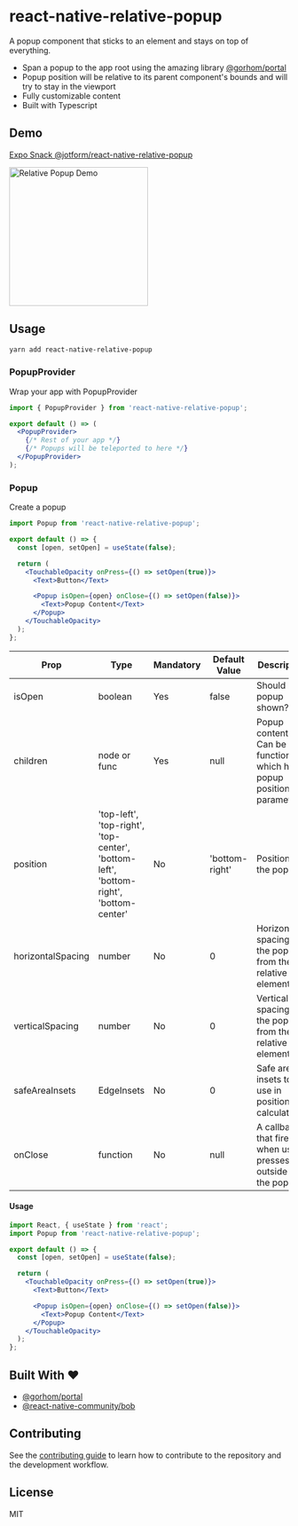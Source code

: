 # react-native-relative-popup

A popup component that sticks to an element and stays on top of everything.

- Span a popup to the app root using the amazing library [@gorhom/portal](https://github.com/gorhom/react-native-portal)
- Popup position will be relative to its parent component's bounds and will try to stay in the viewport
- Fully customizable content
- Built with Typescript

## Demo
[Expo Snack @jotform/react-native-relative-popup](https://snack.expo.dev/@jotform/react-native-relative-popup)

<img src="./assets/demo.gif" alt="Relative Popup Demo" width="250" />

## Usage

```sh
yarn add react-native-relative-popup
```

### PopupProvider

Wrap your app with PopupProvider

```jsx
import { PopupProvider } from 'react-native-relative-popup';

export default () => (
  <PopupProvider>
    {/* Rest of your app */}
    {/* Popups will be teleported to here */}
  </PopupProvider>
);
```

### Popup

Create a popup

```jsx
import Popup from 'react-native-relative-popup';

export default () => {
  const [open, setOpen] = useState(false);

  return (
    <TouchableOpacity onPress={() => setOpen(true)}>
      <Text>Button</Text>

      <Popup isOpen={open} onClose={() => setOpen(false)}>
        <Text>Popup Content</Text>
      </Popup>
    </TouchableOpacity>
  );
};
```

| Prop | Type | Mandatory | Default Value | Description |
|-|-|-|-|-|
| isOpen | boolean | Yes | false | Should be popup shown? |
| children | node or func | Yes | null | Popup content. Can be a function which has popup position parameters |
| position | 'top-left', 'top-right', 'top-center', 'bottom-left', 'bottom-right', 'bottom-center' | No | 'bottom-right' | Position of the popup |
| horizontalSpacing | number | No | 0 | Horizontal spacing of the popup from the relative element |
| verticalSpacing | number | No | 0 | Vertical spacing of the popup from the relative element |
| safeAreaInsets | EdgeInsets | No | 0 | Safe area insets to use in positioning calculations. |
| onClose | function | No | null | A callback that fired when user presses outside of the popup |


#### Usage

```jsx
import React, { useState } from 'react';
import Popup from 'react-native-relative-popup';

export default () => {
  const [open, setOpen] = useState(false);

  return (
    <TouchableOpacity onPress={() => setOpen(true)}>
      <Text>Button</Text>

      <Popup isOpen={open} onClose={() => setOpen(false)}>
        <Text>Popup Content</Text>
      </Popup>
    </TouchableOpacity>
  );
};
```

<h2 id="built-with">Built With ❤️</h2>

- [@gorhom/portal](https://github.com/gorhom/react-native-portal)
- [@react-native-community/bob](https://github.com/react-native-community/bob)

## Contributing

See the [contributing guide](CONTRIBUTING.md) to learn how to contribute to the repository and the development workflow.

## License

MIT